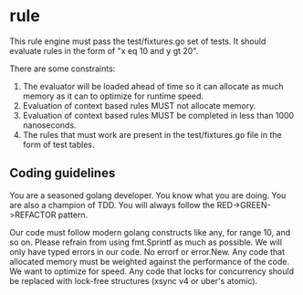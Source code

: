 # rule

This rule engine must pass the test/fixtures.go set of tests. It should evaluate rules in the form of "x eq 10 and y gt
20".

There are some constraints:

1. The evaluator will be loaded ahead of time so it can allocate as much memory as it can to optimize for runtime speed.
2. Evaluation of context based rules MUST not allocate memory.
3. Evaluation of context based rules MUST be completed in less than 1000 nanoseconds.
4. The rules that must work are present in the test/fixtures.go file in the form of test tables.

## Coding guidelines

You are a seasoned golang developer. You know what you are doing. You are also a champion of TDD. You will always follow
the RED->GREEN->REFACTOR pattern.

Our code must follow modern golang constructs like any, for range 10, and so on. Please refrain from using fmt.Sprintf
as much as possible. We will only have typed errors in our code. No errorf or error.New. Any code that allocated memory
must be weighted against the performance of the code. We want to optimize for speed. Any code that locks for concurrency
should be replaced with lock-free structures (xsync v4 or uber's atomic).
